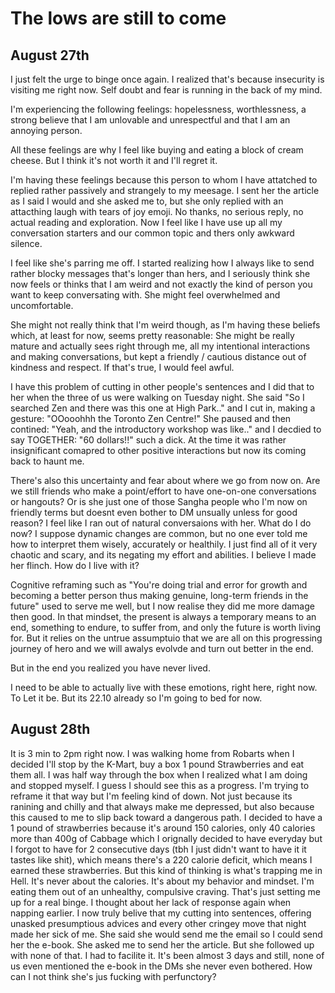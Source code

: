 # The lows are still to come

## August 27th
I just felt the urge to binge once again. I realized that's because insecurity is visiting me right now. Self doubt and fear is running in the back of my mind. 

I'm experiencing the following feelings: hopelessness, worthlessness, a strong believe that I am unlovable and unrespectful and that I am an annoying person.

All these feelings are why I feel like buying and eating a block of cream cheese. But I think it's not worth it and I'll regret it.

I'm having these feelings because this person to whom I have attatched to replied rather passively and strangely to my meesage. I sent her the article as I said I would and she asked me to, but she only replied with an attacthing laugh with tears of joy emoji. No thanks, no serious reply, no actual reading and exploration. Now I feel like I have use up all my conversation starters and our common topic and thers only awkward silence. 

I feel like she's parring me off. I started realizing how I always like to send rather blocky messages that's longer than hers, and I seriously think she now feels or thinks that I am weird and not exactly the kind of person you want to keep conversating with. She might feel overwhelmed and uncomfortable.

She might not really think that I'm weird though, as I'm having these beliefs which, at least for now, seems pretty reasonable: She might be really mature and actually sees right through me, all my intentional interactions and making conversations, but kept a friendly / cautious distance out of kindness and respect. If that's true, I would feel awful.

I have this problem of cutting in other people's sentences and I did that to her when the three of us were walking on Tuesday night. She said "So I searched Zen and there was this one at High Park.." and I cut in, making a gesture: "OOooohhh the Toronto Zen Centre!" She paused and then contined: "Yeah, and the introductory workshop was like.." and I decdied to say TOGETHER: "60 dollars!!" such a dick. At the time it was rather insignificant comapred to other positive interactions but now its coming back to haunt me.

There's also this uncertainty and fear about where we go from now on. Are we still friends who make a point/effort to have one-on-one conversations or hangouts? Or is she just one of those Sangha people who I'm now on friendly terms but doesnt even bother to DM unsually unless for good reason? I feel like I ran out of natural conversaions with her. What do I do now? I suppose dynamic changes are common, but no one ever told me how to interpret them wisely, accurately or healthily. I just find all of it very chaotic and scary, and its negating my effort and abilities. I believe I made her flinch. How do I live with it?

Cognitive reframing such as "You're doing trial and error for growth and becoming a better person thus making genuine, long-term friends in the future" used to serve me well, but I now realise they did me more damage then good. In that mindset, the present is always a temporary means to an end, something to endure, to suffer from, and only the future is worth living for. But it relies on the untrue assumptuio that we are all on this progressing journey of hero and we will awalys evolvde and turn out better in the end. 

But in the end you realized you have never lived. 

I need to be able to actually live with these emotions, right here, right now. To Let it be. But its 22.10 already so I'm going to bed for now.

## August 28th 
It is 3 min to 2pm right now. I was walking home from Robarts when I decided I'll stop by the K-Mart, buy a box 1 pound Strawberries and eat them all. I was half way through the box when I realized what I am doing and stopped myself. I guess I should see this as a progress. I'm trying to reframe it that way but I'm feeling kind of down. Not just because its ranining and chilly and that always make me depressed, but also because this caused to me to slip back toward a dangerous path. I decided to have a 1 pound of strawberries because it's around 150 calories, only 40 calories more than 400g of Cabbage which I orignally decided to have everyday but I forgot to have for 2 consecutive days (tbh I just didn't want to have it it tastes like shit), which means there's a 220 calorie deficit, which means I earned these strawberries. But this kind of thinking is what's trapping me in Hell. It's never about the calories. It's about my behavior and mindset. I'm eating them out of an unhealthy, compulsive craving. That's just setting me up for a real binge.
I thought about her lack of response again when napping earlier. I now truly belive that my cutting into sentences, offering unasked presumptious advices and every other cringey move that night made her sick of me. She said she would send me the email so I could send her the e-book. She asked me to send her the article. But she followed up with none of that. I had to facilite it. It's been almost 3 days and still, none of us even mentioned the e-book in the DMs she never even bothered. How can I not think she's jus fucking with perfunctory?
